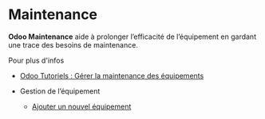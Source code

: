 # Maintenance

**Odoo Maintenance** aide à prolonger l’efficacité de l’équipement en gardant
une trace des besoins de maintenance.

Pour plus d'infos

  * [Odoo Tutoriels : Gérer la maintenance des équipements](https://www.odoo.com/slides/slide/managing-equipment-maintenance-709)

  * Gestion de l’équipement
    * [Ajouter un nouvel équipement](maintenance/equipment_management/add_new_equipment.html)

